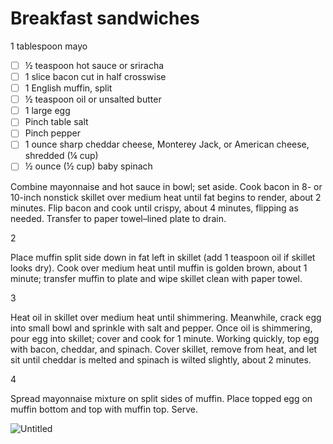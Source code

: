 # Breakfast sandwiches

1 tablespoon mayo

- [ ]  ½ teaspoon hot sauce or sriracha
- [ ]  1 slice bacon cut in half crosswise
- [ ]  1 English muffin, split
- [ ]  ½ teaspoon oil or unsalted butter
- [ ]  1 large egg
- [ ]  Pinch table salt
- [ ]  Pinch pepper
- [ ]  1 ounce sharp cheddar cheese, Monterey Jack, or American cheese, shredded (¼ cup)
- [ ]  ½ ounce (½ cup) baby spinach

Combine
 mayonnaise and hot sauce in bowl; set aside. Cook bacon in 8- or 
10-inch nonstick skillet over medium heat until fat begins to render, 
about 2 minutes. Flip bacon and cook until crispy, about 4 minutes, 
flipping as needed. Transfer to paper towel–lined plate to drain.

2

Place
 muffin split side down in fat left in skillet (add 1 teaspoon oil if 
skillet looks dry). Cook over medium heat until muffin is golden brown, 
about 1 minute; transfer muffin to plate and wipe skillet clean with 
paper towel.

3

Heat
 oil in skillet over medium heat until shimmering. Meanwhile, crack egg 
into small bowl and sprinkle with salt and pepper. Once oil is 
shimmering, pour egg into skillet; cover and cook for 1 minute. Working 
quickly, top egg with bacon, cheddar, and spinach. Cover skillet, remove
 from heat, and let sit until cheddar is melted and spinach is wilted 
slightly, about 2 minutes.

4

Spread mayonnaise mixture on split sides of muffin. Place topped egg on muffin bottom and top with muffin top. Serve.

![Untitled](Untitled%2016.png)